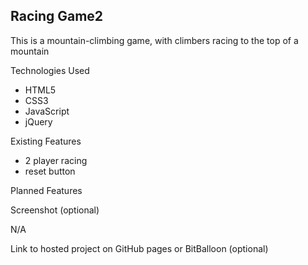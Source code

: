 ## Racing Game2

This is a mountain-climbing game, with climbers racing to the top of a mountain

Technologies Used

* HTML5
* CSS3
* JavaScript
* jQuery

Existing Features

* 2 player racing
* reset button

Planned Features


Screenshot (optional)

N/A

Link to hosted project on GitHub pages or BitBalloon (optional)


